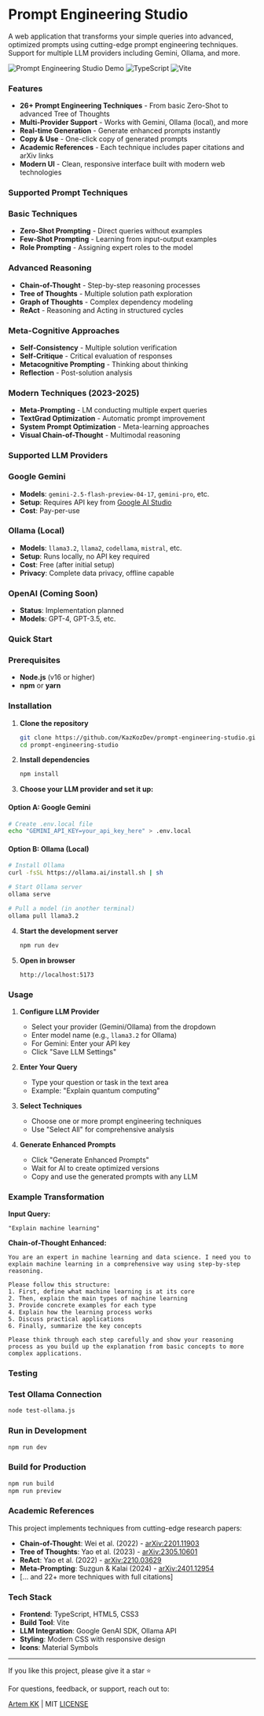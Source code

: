 # Prompt Engineering Studio

A web application that transforms your simple queries into advanced, optimized prompts using cutting-edge prompt engineering techniques. Support for multiple LLM providers including Gemini, Ollama, and more.

![Prompt Engineering Studio Demo](https://img.shields.io/badge/Status-Working-brightgreen) ![TypeScript](https://img.shields.io/badge/TypeScript-3178C6?logo=typescript&logoColor=white) ![Vite](https://img.shields.io/badge/Vite-646CFF?logo=vite&logoColor=white)

### Features

- **26+ Prompt Engineering Techniques** - From basic Zero-Shot to advanced Tree of Thoughts
- **Multi-Provider Support** - Works with Gemini, Ollama (local), and more
- **Real-time Generation** - Generate enhanced prompts instantly
- **Copy & Use** - One-click copy of generated prompts
- **Academic References** - Each technique includes paper citations and arXiv links
- **Modern UI** - Clean, responsive interface built with modern web technologies

### Supported Prompt Techniques

### Basic Techniques
- **Zero-Shot Prompting** - Direct queries without examples
- **Few-Shot Prompting** - Learning from input-output examples
- **Role Prompting** - Assigning expert roles to the model

### Advanced Reasoning
- **Chain-of-Thought** - Step-by-step reasoning processes
- **Tree of Thoughts** - Multiple solution path exploration
- **Graph of Thoughts** - Complex dependency modeling
- **ReAct** - Reasoning and Acting in structured cycles

### Meta-Cognitive Approaches
- **Self-Consistency** - Multiple solution verification
- **Self-Critique** - Critical evaluation of responses
- **Metacognitive Prompting** - Thinking about thinking
- **Reflection** - Post-solution analysis

### Modern Techniques (2023-2025)
- **Meta-Prompting** - LM conducting multiple expert queries
- **TextGrad Optimization** - Automatic prompt improvement
- **System Prompt Optimization** - Meta-learning approaches
- **Visual Chain-of-Thought** - Multimodal reasoning

### Supported LLM Providers

### Google Gemini
- **Models**: `gemini-2.5-flash-preview-04-17`, `gemini-pro`, etc.
- **Setup**: Requires API key from [Google AI Studio](https://makersuite.google.com/)
- **Cost**: Pay-per-use

### Ollama (Local)
- **Models**: `llama3.2`, `llama2`, `codellama`, `mistral`, etc.
- **Setup**: Runs locally, no API key required
- **Cost**: Free (after initial setup)
- **Privacy**: Complete data privacy, offline capable

### OpenAI (Coming Soon)
- **Status**: Implementation planned
- **Models**: GPT-4, GPT-3.5, etc.

### Quick Start

### Prerequisites
- **Node.js** (v16 or higher)
- **npm** or **yarn**

### Installation

1. **Clone the repository**
   ```bash
   git clone https://github.com/KazKozDev/prompt-engineering-studio.git
   cd prompt-engineering-studio
   ```

2. **Install dependencies**
   ```bash
   npm install
   ```

3. **Choose your LLM provider and set it up:**

#### Option A: Google Gemini
```bash
# Create .env.local file
echo "GEMINI_API_KEY=your_api_key_here" > .env.local
```

#### Option B: Ollama (Local)
```bash
# Install Ollama
curl -fsSL https://ollama.ai/install.sh | sh

# Start Ollama server
ollama serve

# Pull a model (in another terminal)
ollama pull llama3.2
```

4. **Start the development server**
   ```bash
   npm run dev
   ```

5. **Open in browser**
   ```
   http://localhost:5173
   ```

### Usage

1. **Configure LLM Provider**
   - Select your provider (Gemini/Ollama) from the dropdown
   - Enter model name (e.g., `llama3.2` for Ollama)
   - For Gemini: Enter your API key
   - Click "Save LLM Settings"

2. **Enter Your Query**
   - Type your question or task in the text area
   - Example: "Explain quantum computing"

3. **Select Techniques**
   - Choose one or more prompt engineering techniques
   - Use "Select All" for comprehensive analysis

4. **Generate Enhanced Prompts**
   - Click "Generate Enhanced Prompts"
   - Wait for AI to create optimized versions
   - Copy and use the generated prompts with any LLM

### Example Transformation

**Input Query:**
```
"Explain machine learning"
```

**Chain-of-Thought Enhanced:**
```
You are an expert in machine learning and data science. I need you to explain machine learning in a comprehensive way using step-by-step reasoning.

Please follow this structure:
1. First, define what machine learning is at its core
2. Then, explain the main types of machine learning
3. Provide concrete examples for each type
4. Explain how the learning process works
5. Discuss practical applications
6. Finally, summarize the key concepts

Please think through each step carefully and show your reasoning process as you build up the explanation from basic concepts to more complex applications.
```

### Testing

### Test Ollama Connection
```bash
node test-ollama.js
```

### Run in Development
```bash
npm run dev
```

### Build for Production
```bash
npm run build
npm run preview
```

### Academic References

This project implements techniques from cutting-edge research papers:

- **Chain-of-Thought**: Wei et al. (2022) - [arXiv:2201.11903](https://arxiv.org/abs/2201.11903)
- **Tree of Thoughts**: Yao et al. (2023) - [arXiv:2305.10601](https://arxiv.org/abs/2305.10601)
- **ReAct**: Yao et al. (2022) - [arXiv:2210.03629](https://arxiv.org/abs/2210.03629)
- **Meta-Prompting**: Suzgun & Kalai (2024) - [arXiv:2401.12954](https://arxiv.org/abs/2401.12954)
- [... and 22+ more techniques with full citations]

### Tech Stack

- **Frontend**: TypeScript, HTML5, CSS3
- **Build Tool**: Vite
- **LLM Integration**: Google GenAI SDK, Ollama API
- **Styling**: Modern CSS with responsive design
- **Icons**: Material Symbols

---

If you like this project, please give it a star ⭐

For questions, feedback, or support, reach out to:

[Artem KK](https://www.linkedin.com/in/kazkozdev/) | MIT [LICENSE](LICENSE) 
